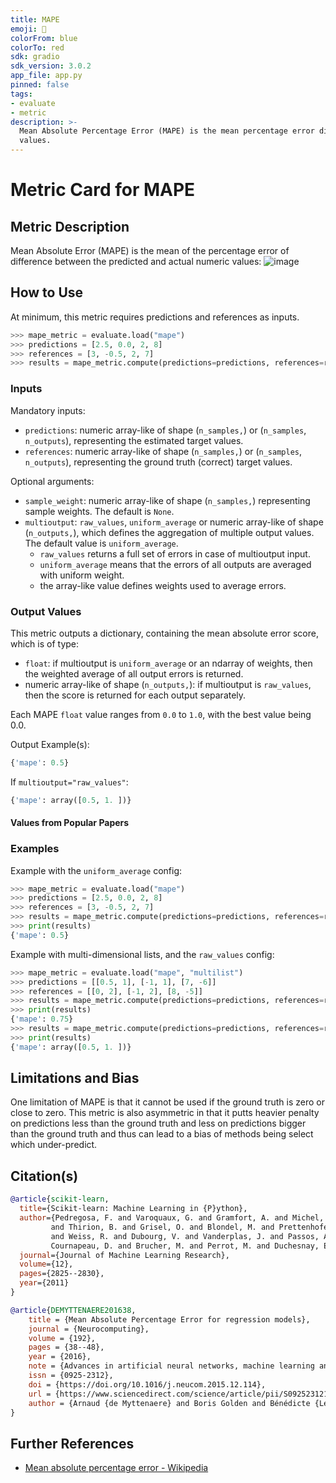 ```yaml
---
title: MAPE
emoji: 🤗 
colorFrom: blue
colorTo: red
sdk: gradio
sdk_version: 3.0.2
app_file: app.py
pinned: false
tags:
- evaluate
- metric
description: >-
  Mean Absolute Percentage Error (MAPE) is the mean percentage error difference between the predicted and actual
  values.
---
```


# Metric Card for MAPE


## Metric Description

Mean Absolute Error (MAPE) is the mean of the percentage error of difference between the predicted and actual numeric values:
![image](https://user-images.githubusercontent.com/14205986/165824243-e1078dfd-489d-456c-a0da-cbaa28726220.png)


## How to Use

At minimum, this metric requires predictions and references as inputs.

```python
>>> mape_metric = evaluate.load("mape")
>>> predictions = [2.5, 0.0, 2, 8]
>>> references = [3, -0.5, 2, 7]
>>> results = mape_metric.compute(predictions=predictions, references=references)
```

### Inputs

Mandatory inputs: 
- `predictions`: numeric array-like of shape (`n_samples,`) or (`n_samples`, `n_outputs`), representing the estimated target values.
- `references`: numeric array-like of shape (`n_samples,`) or (`n_samples`, `n_outputs`), representing the ground truth (correct) target values.

Optional arguments:
- `sample_weight`: numeric array-like of shape (`n_samples,`) representing sample weights. The default is `None`.
- `multioutput`: `raw_values`, `uniform_average` or numeric array-like of shape (`n_outputs,`), which defines the aggregation of multiple output values. The default value is `uniform_average`.
  - `raw_values` returns a full set of errors in case of multioutput input.
  - `uniform_average` means that the errors of all outputs are averaged with uniform weight. 
  - the array-like value defines weights used to average errors.

### Output Values
This metric outputs a dictionary, containing the mean absolute error score, which is of type:
- `float`: if multioutput is `uniform_average` or an ndarray of weights, then the weighted average of all output errors is returned.
- numeric array-like of shape (`n_outputs,`): if multioutput is `raw_values`, then the score is returned for each output separately. 

Each MAPE `float` value ranges from `0.0` to `1.0`, with the best value being 0.0.

Output Example(s):
```python
{'mape': 0.5}
```

If `multioutput="raw_values"`:
```python
{'mape': array([0.5, 1. ])}
```

#### Values from Popular Papers


### Examples

Example with the `uniform_average` config:
```python
>>> mape_metric = evaluate.load("mape")
>>> predictions = [2.5, 0.0, 2, 8]
>>> references = [3, -0.5, 2, 7]
>>> results = mape_metric.compute(predictions=predictions, references=references)
>>> print(results)
{'mape': 0.5}
```

Example with multi-dimensional lists, and the `raw_values` config:
```python
>>> mape_metric = evaluate.load("mape", "multilist")
>>> predictions = [[0.5, 1], [-1, 1], [7, -6]]
>>> references = [[0, 2], [-1, 2], [8, -5]]
>>> results = mape_metric.compute(predictions=predictions, references=references)
>>> print(results)
{'mape': 0.75}
>>> results = mape_metric.compute(predictions=predictions, references=references, multioutput='raw_values')
>>> print(results)
{'mape': array([0.5, 1. ])}
```

## Limitations and Bias
One limitation of MAPE is that it cannot be used if the ground truth is zero or close to zero. This metric is also asymmetric in that it putts heavier penalty on predictions less than the ground truth and less on predictions bigger than the ground truth and thus can lead to a bias of methods being select which under-predict.

## Citation(s)
```bibtex
@article{scikit-learn,
  title={Scikit-learn: Machine Learning in {P}ython},
  author={Pedregosa, F. and Varoquaux, G. and Gramfort, A. and Michel, V.
         and Thirion, B. and Grisel, O. and Blondel, M. and Prettenhofer, P.
         and Weiss, R. and Dubourg, V. and Vanderplas, J. and Passos, A. and
         Cournapeau, D. and Brucher, M. and Perrot, M. and Duchesnay, E.},
  journal={Journal of Machine Learning Research},
  volume={12},
  pages={2825--2830},
  year={2011}
}
```

```bibtex
@article{DEMYTTENAERE201638,
    title = {Mean Absolute Percentage Error for regression models},
    journal = {Neurocomputing},
    volume = {192},
    pages = {38--48},
    year = {2016},
    note = {Advances in artificial neural networks, machine learning and computational intelligence},
    issn = {0925-2312},
    doi = {https://doi.org/10.1016/j.neucom.2015.12.114},
    url = {https://www.sciencedirect.com/science/article/pii/S0925231216003325},
    author = {Arnaud {de Myttenaere} and Boris Golden and Bénédicte {Le Grand} and Fabrice Rossi},
}
```

## Further References
- [Mean absolute percentage error - Wikipedia](https://en.wikipedia.org/wiki/Mean_absolute_percentage_error)
